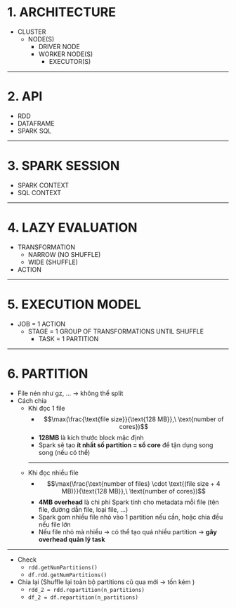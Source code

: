 # 1. ARCHITECTURE
- CLUSTER
	- NODE(S)
		- DRIVER NODE
		- WORKER NODE(S)
			- EXECUTOR(S)
---
 # 2. API
- RDD
- DATAFRAME
- SPARK SQL
---
# 3. SPARK SESSION
- SPARK CONTEXT
- SQL CONTEXT
---
# 4. LAZY EVALUATION
- TRANSFORMATION
	- NARROW (NO SHUFFLE)
	- WIDE (SHUFFLE)
- ACTION
---
# 5.  EXECUTION MODEL
 - JOB = 1 ACTION
	 - STAGE = 1 GROUP OF TRANSFORMATIONS UNTIL SHUFFLE
		 - TASK = 1 PARTITION
---
# 6. PARTITION
- File nén như gz, ... -> không thể split
- Cách chia
	- Khi đọc 1 file
		- $$\max(\frac{\text{file size}}{\text{128 MB}},\ \text{number of cores})$$
		- **128MB** là kích thước block mặc định
		- Spark sẽ tạo **ít nhất số partition = số core** để tận dụng song song (nếu có thể)
		---
	- Khi đọc nhiều file
		- $$\max(\frac{\text{number of files} \cdot \text{(file size + 4 MB)}}{\text{128 MB}},\ \text{number of cores})$$
		- **4MB overhead** là chi phí Spark tính cho metadata mỗi file (tên file, đường dẫn file, loại file, ...)
		- Spark gom nhiều file nhỏ vào 1 partition nếu cần, hoặc chia đều nếu file lớn
		- Nếu file nhỏ mà nhiều → có thể tạo quá nhiều partition → **gây overhead quản lý task**
 ---
- Check
	- `rdd.getNumPartitions()`
	- `df.rdd.getNumPartitions()`
- Chia lại (Shuffle lại toàn bộ partitions cũ qua mới -> tốn kém )
	- `rdd_2 = rdd.repartition(n_partitions)`
	- `df_2 = df.repartition(n_partitions)`
	
